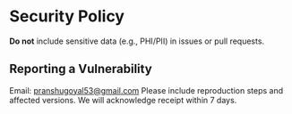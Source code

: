 # Security Policy

**Do not** include sensitive data (e.g., PHI/PII) in issues or pull requests.

## Reporting a Vulnerability
Email: pranshugoyal53@gmail.com
Please include reproduction steps and affected versions. We will acknowledge receipt within 7 days.
